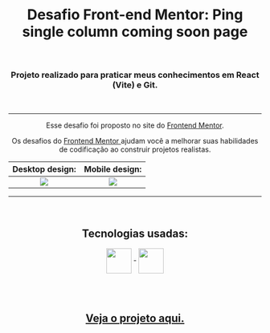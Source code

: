 <h1 align="center"> Desafio Front-end Mentor: Ping single column coming soon page </h1>

<br />

<h3 align='center'> Projeto realizado para praticar meus conhecimentos em <strong>React (Vite) e Git</strong>. </h3>

<br />

---------------------------------------

<p align='center'> Esse desafio foi proposto no site do <a href="https://www.frontendmentor.io/challenges/ping-single-column-coming-soon-page-5cadd051fec04111f7b848da">Frontend Mentor</a>.
</p>

<p align='center'> Os desafios do <a href='https://www.frontendmentor.io'> Frontend Mentor </a> ajudam você a melhorar suas habilidades de codificação ao construir projetos realistas. </p>

Desktop design:            | Mobile design:           |
:-------------------------:|:-------------------------:
<img src="https://res.cloudinary.com/dz209s6jk/image/upload/v1554895678/Challenges/tvzmm442kkjocmihbpiq.jpg"> | <img src="https://res.cloudinary.com/dz209s6jk/image/upload/v1554895678/Challenges/rc3vtukef9kk37msrvxi.jpg">

---------------------------------------
<br>

<div align = "center">
  <h2>Tecnologias usadas:</h2>
  <img align = "center" width="50px" src = "https://cdn.jsdelivr.net/gh/devicons/devicon/icons/react/react-original-wordmark.svg"> -
  <img align = "center" width="50px" src = "https://cdn.jsdelivr.net/gh/devicons/devicon/icons/git/git-plain-wordmark.svg">
  
  <br><br>

  ## <a href = "https://desafio-ping-single-column.vercel.app/"> Veja o projeto aqui. </a>
</div>
